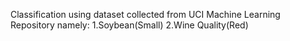 Classification using dataset collected from UCI Machine Learning Repository
namely:
1.Soybean(Small)
2.Wine Quality(Red)
